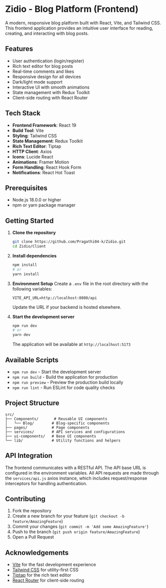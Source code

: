 # Zidio - Blog Platform (Frontend)

A modern, responsive blog platform built with React, Vite, and Tailwind CSS. This frontend application provides an intuitive user interface for reading, creating, and interacting with blog posts.

## Features

- User authentication (login/register)
- Rich text editor for blog posts
- Real-time comments and likes
- Responsive design for all devices
- Dark/light mode support
- Interactive UI with smooth animations
- State management with Redux Toolkit
- Client-side routing with React Router

## Tech Stack

- **Frontend Framework**: React 19
- **Build Tool**: Vite
- **Styling**: Tailwind CSS
- **State Management**: Redux Toolkit
- **Rich Text Editor**: Tiptap
- **HTTP Client**: Axios
- **Icons**: Lucide React
- **Animations**: Framer Motion
- **Form Handling**: React Hook Form
- **Notifications**: React Hot Toast

## Prerequisites

- Node.js 18.0.0 or higher
- npm or yarn package manager

## Getting Started

1. **Clone the repository**
   ```bash
   git clone https://github.com/Pragathi04-k/Zidio.git
   cd Zidio/Client
   ```

2. **Install dependencies**
   ```bash
   npm install
   # or
   yarn install
   ```

3. **Environment Setup**
   Create a `.env` file in the root directory with the following variables:
   ```
   VITE_API_URL=http://localhost:8080/api
   ```
   Update the URL if your backend is hosted elsewhere.

4. **Start the development server**
   ```bash
   npm run dev
   # or
   yarn dev
   ```
   The application will be available at `http://localhost:5173`

## Available Scripts

- `npm run dev` - Start the development server
- `npm run build` - Build the application for production
- `npm run preview` - Preview the production build locally
- `npm run lint` - Run ESLint for code quality checks

## Project Structure

```
src/
├── Components/       # Reusable UI components
│   └── Blog/        # Blog-specific components
├── pages/           # Page components
├── services/        # API services and configurations
├── ui-components/   # Base UI components
└── lib/             # Utility functions and helpers
```

## API Integration

The frontend communicates with a RESTful API. The API base URL is configured in the environment variables. All API requests are made through the `services/api.js` axios instance, which includes request/response interceptors for handling authentication.

## Contributing

1. Fork the repository
2. Create a new branch for your feature (`git checkout -b feature/AmazingFeature`)
3. Commit your changes (`git commit -m 'Add some AmazingFeature'`)
4. Push to the branch (`git push origin feature/AmazingFeature`)
5. Open a Pull Request

## Acknowledgements

- [Vite](https://vitejs.dev/) for the fast development experience
- [Tailwind CSS](https://tailwindcss.com/) for utility-first CSS
- [Tiptap](https://tiptap.dev/) for the rich text editor
- [React Router](https://reactrouter.com/) for client-side routing
